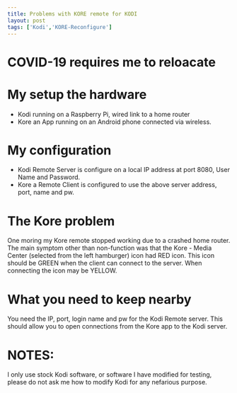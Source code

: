 ```yaml
---
title: Problems with KORE remote for KODI
layout: post
tags: ['Kodi','KORE-Reconfigure']
---
```

# COVID-19 requires me to reloacate

# My setup the hardware

- Kodi running on a  Raspberry Pi, wired link to a home router
- Kore an App running on an Android phone connected via wireless.

# My configuration

- Kodi Remote Server is configure on a local IP address at port 8080, User Name and Password.
- Kore a Remote Client is configured to use the above server address, port, name and pw.

# The Kore problem

One moring my Kore remote stopped working due to a crashed home router.
The main symptom other than non-function was that the Kore - Media Center (selected from the left hamburger) icon had RED icon.
This icon should be GREEN when the client can connect to the server.
When connecting the icon may be YELLOW.

# What you need to keep nearby

You need the IP, port, login name and pw for the Kodi Remote server. This should allow you to open connections from the Kore app to the Kodi server.

# NOTES:
I only use stock Kodi software, or software I have modified for testing,
please do not ask me how to modify Kodi for any nefarious purpose.
